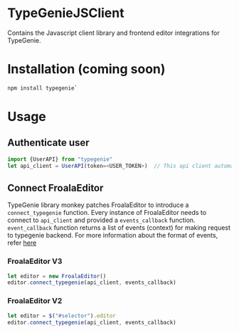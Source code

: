 # TypeGenieJSClient
Contains the Javascript client library and frontend editor integrations for TypeGenie.


# Installation (coming soon)
```bash
npm install typegenie`
```

# Usage

## Authenticate user
```js
import {UserAPI} from "typegenie"
let api_client = UserAPI(token=<USER_TOKEN>)  // This api client automatrically renews tokens
```

## Connect FroalaEditor
TypeGenie library monkey patches FroalaEditor to introduce a `connect_typegenie` function. Every instance of FroalaEditor needs to connect to `api_client` and provided a `events_callback` function. `event_callback` function returns a list of events (context) for making request to typegenie backend. For more information about the format of events, refer [here](http://api.typegenie.net/#upload-dialogues)

### FroalaEditor V3
```js
let editor = new FroalaEditor()
editor.connect_typegenie(api_client, events_callback)
```

### FroalaEditor V2
```js
let editor = $("#selector").editor
editor.connect_typegenie(api_client, events_callback)
```



